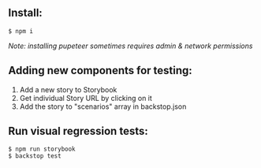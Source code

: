 ## Install:

`$ npm i `  
  
_Note: installing pupeteer sometimes requires admin & network permissions_  

## Adding new components for testing:

 1. Add a new story to Storybook  
 2. Get individual Story URL by clicking on it  
 3. Add the story to "scenarios" array in backstop.json  
  
## Run visual regression tests:
`$ npm run storybook`  
`$ backstop test`